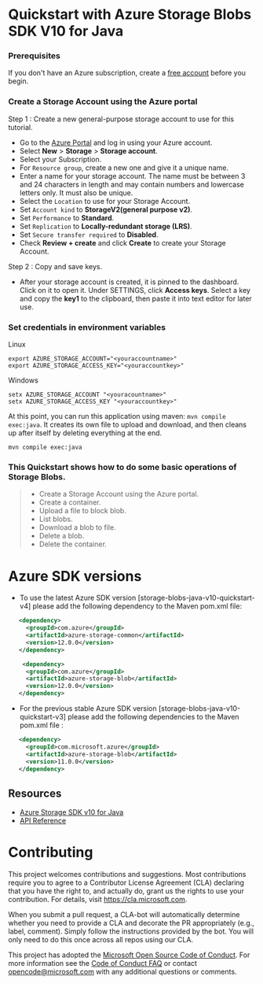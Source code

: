# Quickstart with Azure Storage Blobs SDK V10 for Java

### Prerequisites

If you don't have an Azure subscription, create a [free account](https://azure.microsoft.com/free/?WT.mc_id=A261C142F) before you begin.

### Create a Storage Account using the Azure portal

Step 1 : Create a new general-purpose storage account to use for this tutorial. 

*  Go to the [Azure Portal](https://portal.azure.com) and log in using your Azure account. 
*  Select **New** > **Storage** > **Storage account**. 
*  Select your Subscription. 
*  For `Resource group`, create a new one and give it a unique name. 
*  Enter a name for your storage account. The name must be between 3 and 24 characters in length and may contain numbers and lowercase letters only. It must also be unique.
*  Select the `Location` to use for your Storage Account.
*  Set `Account kind` to **StorageV2(general purpose v2)**.
*  Set `Performance` to **Standard**. 
*  Set `Replication` to **Locally-redundant storage (LRS)**.
*  Set `Secure transfer required` to **Disabled**.
*  Check **Review + create** and click **Create** to create your Storage Account. 

Step 2 : Copy and save keys.

 * After your storage account is created, it is pinned to the dashboard. Click on it to open it. Under SETTINGS, click **Access keys**. Select a key and copy the **key1** to the clipboard, then paste it into text editor for later use.

### Set credentials in environment variables 

Linux
```
export AZURE_STORAGE_ACCOUNT="<youraccountname>"
export AZURE_STORAGE_ACCESS_KEY="<youraccountkey>"
```

Windows
```
setx AZURE_STORAGE_ACCOUNT "<youracountname>"
setx AZURE_STORAGE_ACCESS_KEY "<youraccountkey>"
```

At this point, you can run this application using maven: `mvn compile exec:java`. It creates its own file to upload and download, and then cleans up after itself by deleting everything at the end. 

```
mvn compile exec:java
```

### This Quickstart shows how to do some basic operations of Storage Blobs. 

> * Create a Storage Account using the Azure portal.
> * Create a container.
> * Upload a file to block blob.
> * List blobs.
> * Download a blob to file.
> * Delete a blob.
> * Delete the container.

# Azure SDK versions
* To use the latest Azure SDK version [storage-blobs-java-v10-quickstart-v4] please add the following dependency to the Maven pom.xml file:
```xml
   <dependency>
     <groupId>com.azure</groupId>
     <artifactId>azure-storage-common</artifactId>
     <version>12.0.0</version>
   </dependency>

    <dependency>
     <groupId>com.azure</groupId>
     <artifactId>azure-storage-blob</artifactId>
     <version>12.0.0</version>
   </dependency>
```
* For the previous stable Azure SDK version [storage-blobs-java-v10-quickstart-v3] please add the following dependencies to the Maven pom.xml file :
```xml
   <dependency>
     <groupId>com.microsoft.azure</groupId>
     <artifactId>azure-storage-blob</artifactId>
     <version>11.0.0</version>
   </dependency>
```


## Resources
* [Azure Storage SDK v10 for Java](https://github.com/azure/azure-storage-java)
* [API Reference](https://docs.microsoft.com/en-us/java/api/overview/azure/storage/blob?view=azure-java-preview)

# Contributing

This project welcomes contributions and suggestions.  Most contributions require you to agree to a
Contributor License Agreement (CLA) declaring that you have the right to, and actually do, grant us
the rights to use your contribution. For details, visit https://cla.microsoft.com.

When you submit a pull request, a CLA-bot will automatically determine whether you need to provide
a CLA and decorate the PR appropriately (e.g., label, comment). Simply follow the instructions
provided by the bot. You will only need to do this once across all repos using our CLA.

This project has adopted the [Microsoft Open Source Code of Conduct](https://opensource.microsoft.com/codeofconduct/).
For more information see the [Code of Conduct FAQ](https://opensource.microsoft.com/codeofconduct/faq/) or
contact [opencode@microsoft.com](mailto:opencode@microsoft.com) with any additional questions or comments.
